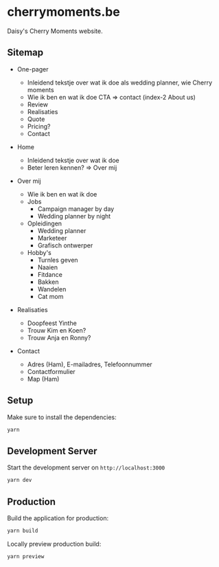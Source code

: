 # cherrymoments.be

Daisy's Cherry Moments website.

## Sitemap

- One-pager

  - Inleidend tekstje over wat ik doe als wedding planner, wie Cherry moments
  - Wie ik ben en wat ik doe CTA => contact (index-2 About us)
  - Review
  - Realisaties
  - Quote
  - Pricing?
  - Contact

- Home
  - Inleidend tekstje over wat ik doe
  - Beter leren kennen? => Over mij
- Over mij
  - Wie ik ben en wat ik doe
  - Jobs
    - Campaign manager by day
    - Wedding planner by night
  - Opleidingen
    - Wedding planner
    - Marketeer
    - Grafisch ontwerper
  - Hobby's
    - Turnles geven
    - Naaien
    - Fitdance
    - Bakken
    - Wandelen
    - Cat mom
- Realisaties
  - Doopfeest Yinthe
  - Trouw Kim en Koen?
  - Trouw Anja en Ronny?
- Contact
  - Adres (Ham), E-mailadres, Telefoonnummer
  - Contactformulier
  - Map (Ham)

## Setup

Make sure to install the dependencies:

```bash
yarn
```

## Development Server

Start the development server on `http://localhost:3000`

```bash
yarn dev
```

## Production

Build the application for production:

```bash
yarn build
```

Locally preview production build:

```bash
yarn preview
```
